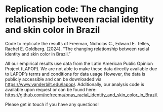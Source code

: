# Replication code: The changing relationship between racial identity and skin color in Brazil
Code to replicate the results of Freeman, Nicholas C., Edward E. Telles, Rachel E. Goldberg. (2024). “The changing relationship between racial identity and skin color in Brazil.”

All our empirical results use data from the Latin American Public Opinion Project (LAPOP). We are not able to make these data directly available due to LAPOP’s terms and conditions for data usage However, the data is publicly accessible and can be downloaded via https://www.vanderbilt.edu/lapop/. Additionally, our analysis code is available upon request or can be found here: https://github.com/ncfreema/pnas_racial_identity_and_skin_color_in_Brazil. 

Please get in touch if you have any questions! 
 
